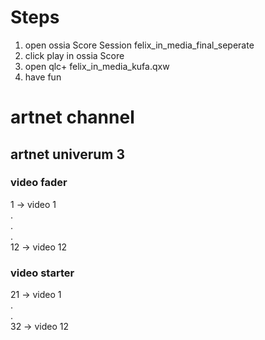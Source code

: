 # Steps

1. open ossia Score Session felix_in_media_final_seperate
2. click play in ossia Score 
3. open qlc+ felix_in_media_kufa.qxw
4. have fun 

# artnet channel

## artnet univerum 3
### video fader 
1 -> video 1  </br>
.  </br>
.  </br>
.  </br>
12 -> video 12   </br>



### video starter


21 -> video 1  </br>
.  </br>
.  </br>
32 -> video 12  </br>   
